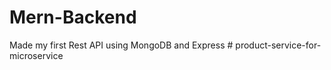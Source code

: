 # Mern-Backend
Made my first Rest API using MongoDB and Express
#   p r o d u c t - s e r v i c e - f o r - m i c r o s e r v i c e  
 